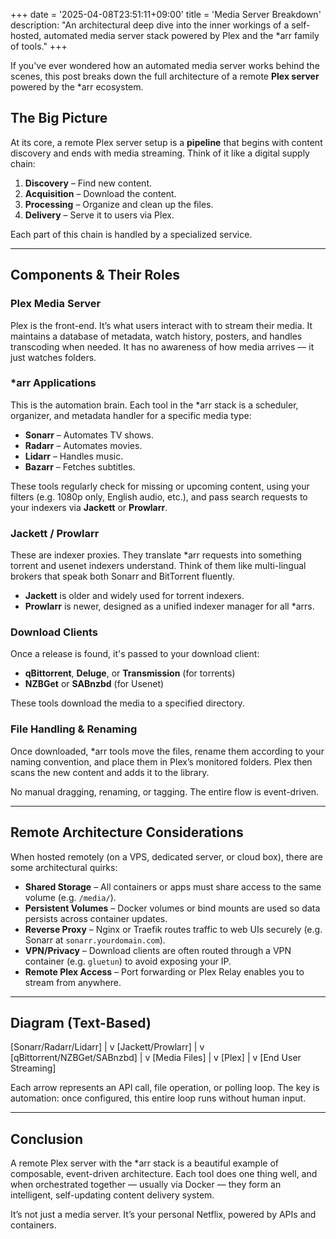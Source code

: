 +++
date = '2025-04-08T23:51:11+09:00'
title = 'Media Server Breakdown'
description: "An architectural deep dive into the inner workings of a self-hosted, automated media server stack powered by Plex and the *arr family of tools."
+++

If you've ever wondered how an automated media server works behind the scenes, this post breaks down the full architecture of a remote **Plex server** powered by the *arr ecosystem.

## The Big Picture

At its core, a remote Plex server setup is a **pipeline** that begins with content discovery and ends with media streaming. Think of it like a digital supply chain:

1. **Discovery** – Find new content.
2. **Acquisition** – Download the content.
3. **Processing** – Organize and clean up the files.
4. **Delivery** – Serve it to users via Plex.

Each part of this chain is handled by a specialized service.

---

## Components & Their Roles

### **Plex Media Server**
Plex is the front-end. It’s what users interact with to stream their media. It maintains a database of metadata, watch history, posters, and handles transcoding when needed. It has no awareness of how media arrives — it just watches folders.

### ***arr Applications**
This is the automation brain. Each tool in the *arr stack is a scheduler, organizer, and metadata handler for a specific media type:

- **Sonarr** – Automates TV shows.
- **Radarr** – Automates movies.
- **Lidarr** – Handles music.
- **Bazarr** – Fetches subtitles.

These tools regularly check for missing or upcoming content, using your filters (e.g. 1080p only, English audio, etc.), and pass search requests to your indexers via **Jackett** or **Prowlarr**.

### **Jackett / Prowlarr**
These are indexer proxies. They translate *arr requests into something torrent and usenet indexers understand. Think of them like multi-lingual brokers that speak both Sonarr and BitTorrent fluently.

- **Jackett** is older and widely used for torrent indexers.
- **Prowlarr** is newer, designed as a unified indexer manager for all *arrs.

### **Download Clients**
Once a release is found, it's passed to your download client:

- **qBittorrent**, **Deluge**, or **Transmission** (for torrents)
- **NZBGet** or **SABnzbd** (for Usenet)

These tools download the media to a specified directory.

### **File Handling & Renaming**
Once downloaded, *arr tools move the files, rename them according to your naming convention, and place them in Plex’s monitored folders. Plex then scans the new content and adds it to the library.

No manual dragging, renaming, or tagging. The entire flow is event-driven.

---

## Remote Architecture Considerations

When hosted remotely (on a VPS, dedicated server, or cloud box), there are some architectural quirks:

- **Shared Storage** – All containers or apps must share access to the same volume (e.g. `/media/`).
- **Persistent Volumes** – Docker volumes or bind mounts are used so data persists across container updates.
- **Reverse Proxy** – Nginx or Traefik routes traffic to web UIs securely (e.g. Sonarr at `sonarr.yourdomain.com`).
- **VPN/Privacy** – Download clients are often routed through a VPN container (e.g. `gluetun`) to avoid exposing your IP.
- **Remote Plex Access** – Port forwarding or Plex Relay enables you to stream from anywhere.

---

## Diagram (Text-Based)
[Sonarr/Radarr/Lidarr]
|
v
[Jackett/Prowlarr]
|
v
[qBittorrent/NZBGet/SABnzbd]
|
v
[Media Files]
|
v
[Plex]
|
v
[End User Streaming]

Each arrow represents an API call, file operation, or polling loop. The key is automation: once configured, this entire loop runs without human input.

---

## Conclusion

A remote Plex server with the *arr stack is a beautiful example of composable, event-driven architecture. Each tool does one thing well, and when orchestrated together — usually via Docker — they form an intelligent, self-updating content delivery system.

It’s not just a media server. It’s your personal Netflix, powered by APIs and containers.

